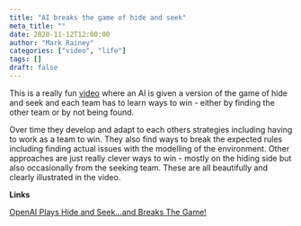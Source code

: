 ```yaml
---
title: "AI breaks the game of hide and seek"
meta_title: ""
date: 2020-11-12T12:00:00
author: "Mark Rainey"
categories: ["video", "life"]
tags: []
draft: false
---
```

This is a really fun [video](https://www.youtube.com/watch?v=Lu56xVlZ40M) where an AI is given a version of the game of hide and seek and each team has to learn ways to win - either by finding the other team or by not being found. 

Over time they develop and adapt to each others strategies including having to work as a team to win. They also find ways to break the expected rules including finding actual issues with the modelling of the environment. Other approaches are just really clever ways to win - mostly on the hiding side but also occasionally from the seeking team. These are all beautifully and clearly illustrated in the video.

__Links__

[OpenAI Plays Hide and Seek…and Breaks The Game!](https://www.youtube.com/watch?v=Lu56xVlZ40M)

